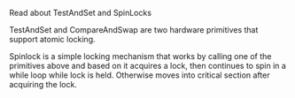Read about TestAndSet and SpinLocks

TestAndSet and CompareAndSwap are two hardware primitives that support atomic locking.

Spinlock is a simple locking mechanism that works by calling one of the primitives above and based on it acquires a lock, then continues to spin in a while loop while lock is held. Otherwise moves into critical section after acquiring the lock.


